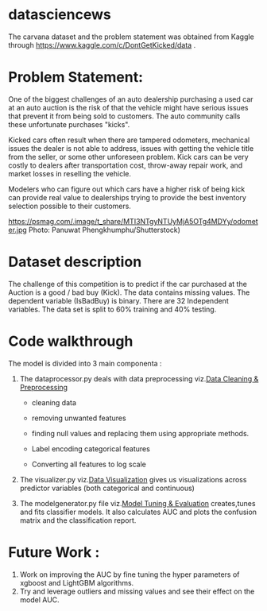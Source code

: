 # datasciencews

The carvana dataset and the problem statement was obtained from Kaggle through https://www.kaggle.com/c/DontGetKicked/data .

# **Problem Statement**:

One of the biggest challenges of an auto dealership purchasing a used car at an auto auction is the risk of that the vehicle might have serious issues that prevent it from being sold to customers. The auto community calls these unfortunate purchases "kicks".

Kicked cars often result when there are tampered odometers, mechanical issues the dealer is not able to address, issues with getting the vehicle title from the seller, or some other unforeseen problem. Kick cars can be very costly to dealers after transportation cost, throw-away repair work, and market losses in reselling the vehicle.

Modelers who can figure out which cars have a higher risk of being kick can provide real value to dealerships trying to provide the best inventory selection possible to their customers.

https://psmag.com/.image/t_share/MTI3NTgyNTUyMjA5OTg4MDYy/odometer.jpg
Photo: Panuwat Phengkhumphu/Shutterstock)

# **Dataset description**

The challenge of this competition is to predict if the car purchased at the Auction is a good / bad buy (Kick).
The data contains missing values.
The dependent variable (IsBadBuy) is binary.
There are 32 Independent variables.
The data set is split to 60% training and 40% testing.

# **Code walkthrough**
The model is divided into 3 main componenta :

1. The dataprocessor.py deals with data preprocessing viz.[Data Cleaning & Preprocessing](http://nbviewer.jupyter.org/github/salilc/datasciencews/blob/master/carvana.ipynb#Data-Cleaning-and-Preprocessing)

      - cleaning data

      - removing unwanted features

      - finding null values and replacing them using appropriate methods.

      - Label encoding categorical features

      - Converting all features to log scale
     

2. The visualizer.py viz.[Data Visualization](http://nbviewer.jupyter.org/github/salilc/datasciencews/blob/master/carvana.ipynb#Data-Visualization) gives us visualizations across predictor variables (both categorical and continuous)

3. The modelgenerator.py file viz.[Model Tuning & Evaluation](http://nbviewer.jupyter.org/github/salilc/datasciencews/blob/master/carvana.ipynb#Model-Tuning-and-Evaluation)
creates,tunes and fits classifier models. It also calculates AUC and plots the confusion matrix and the classification report.
   
# **Future Work** :

1. Work on improving the AUC by fine tuning the hyper parameters of xgboost and LightGBM algorithms.
2. Try and leverage outliers and missing values and see their effect on the model AUC.
